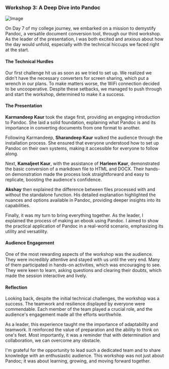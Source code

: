 
### Workshop 3: A Deep Dive into Pandoc


![Image](https://ishmeet-codes.github.io/my_experience/pic2.jpeg)

On Day 7 of my college journey, we embarked on a mission to demystify Pandoc, a versatile document conversion tool, through our third workshop. As the leader of the presentation, I was both excited and anxious about how the day would unfold, especially with the technical hiccups we faced right at the start.

#### The Technical Hurdles

Our first challenge hit us as soon as we tried to set up. We realized we didn't have the necessary converters for screen sharing, which put a wrench in our plans. To make matters worse, the WiFi connection decided to be uncooperative. Despite these setbacks, we managed to push through and start the workshop, determined to make it a success.

#### The Presentation

**Karmandeep Kaur** took the stage first, providing an engaging introduction to Pandoc. She laid a solid foundation, explaining what Pandoc is and its importance in converting documents from one format to another.

Following Karmandeep, **Sharandeep Kaur** walked the audience through the installation process. She ensured that everyone understood how to set up Pandoc on their own systems, making it accessible for everyone to follow along.

Next, **Kamaljeet Kaur**, with the assistance of **Harleen Kaur**, demonstrated the basic conversion of a markdown file to HTML and DOCX. Their hands-on demonstration made the process look straightforward and easy to replicate, boosting the audience's confidence.

**Akshay** then explained the difference between files processed with and without the standalone function. His detailed explanation highlighted the nuances and options available in Pandoc, providing deeper insights into its capabilities.

Finally, it was my turn to bring everything together. As the leader, I explained the process of making an ebook using Pandoc. I aimed to show the practical application of Pandoc in a real-world scenario, emphasizing its utility and versatility.

#### Audience Engagement

One of the most rewarding aspects of the workshop was the audience. They were incredibly attentive and stayed with us until the very end. Many of them participated in hands-on activities, which was encouraging to see. They were keen to learn, asking questions and clearing their doubts, which made the session interactive and lively.

#### Reflection

Looking back, despite the initial technical challenges, the workshop was a success. The teamwork and resilience displayed by everyone were commendable. Each member of the team played a crucial role, and the audience's engagement made all the efforts worthwhile.

As a leader, this experience taught me the importance of adaptability and teamwork. It reinforced the value of preparation and the ability to think on one's feet. Most importantly, it was a reminder that with determination and collaboration, we can overcome any obstacle.

I'm grateful for the opportunity to lead such a dedicated team and to share knowledge with an enthusiastic audience. This workshop was not just about Pandoc; it was about learning, growing, and moving forward together.

